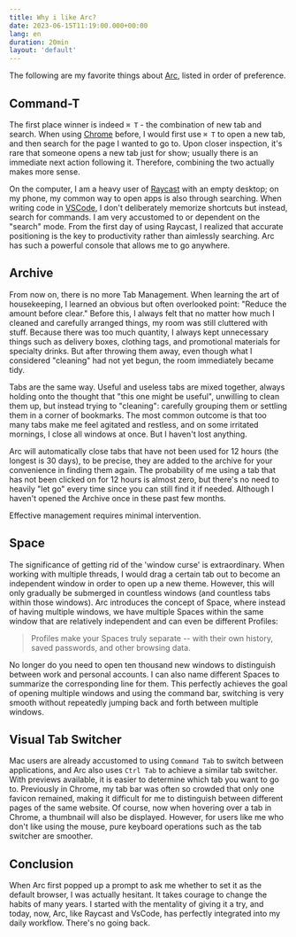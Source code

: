 ```yaml
---
title: Why i like Arc?
date: 2023-06-15T11:19:00.000+00:00
lang: en
duration: 20min
layout: 'default'
---
```


The following are my favorite things about [Arc](https://arc.net), listed in order of preference.

## Command-T

The first place winner is indeed `⌘ T` - the combination of new tab and search. When using [Chrome](https://www.google.com/chrome) before, I would first use `⌘ T` to open a new tab, and then search for the page I wanted to go to. Upon closer inspection, it's rare that someone opens a new tab just for show; usually there is an immediate next action following it. Therefore, combining the two actually makes more sense.

On the computer, I am a heavy user of [Raycast](https://www.raycast.com) with an empty desktop; on my phone, my common way to open apps is also through searching. When writing code in [VSCode](https://code.visualstudio.com/), I don't deliberately memorize shortcuts but instead, search for commands. I am very accustomed to or dependent on the "search" mode. From the first day of using Raycast, I realized that accurate positioning is the key to productivity rather than aimlessly searching. Arc has such a powerful console that allows me to go anywhere.

## Archive

From now on, there is no more Tab Management. When learning the art of housekeeping, I learned an obvious but often overlooked point: "Reduce the amount before clear." Before this, I always felt that no matter how much I cleaned and carefully arranged things, my room was still cluttered with stuff. Because there was too much quantity, I always kept unnecessary things such as delivery boxes, clothing tags, and promotional materials for specialty drinks. But after throwing them away, even though what I considered "cleaning" had not yet begun, the room immediately became tidy.

Tabs are the same way. Useful and useless tabs are mixed together, always holding onto the thought that "this one might be useful", unwilling to clean them up, but instead trying to "cleaning": carefully grouping them or settling them in a corner of bookmarks. The most common outcome is that too many tabs make me feel agitated and restless, and on some irritated mornings, I close all windows at once. But I haven't lost anything.

Arc will automatically close tabs that have not been used for 12 hours (the longest is 30 days), to be precise, they are added to the archive for your convenience in finding them again. The probability of me using a tab that has not been clicked on for 12 hours is almost zero, but there's no need to heavily "let go" every time since you can still find it if needed. Although I haven't opened the Archive once in these past few months.

Effective management requires minimal intervention.

## Space

The significance of getting rid of the 'window curse' is extraordinary. When working with multiple threads, I would drag a certain tab out to become an independent window in order to open up a new theme. However, this will only gradually be submerged in countless windows (and countless tabs within those windows). Arc introduces the concept of Space, where instead of having multiple windows, we have multiple Spaces within the same window that are relatively independent and can even be different Profiles:

> Profiles make your Spaces truly separate -- with their own history, saved passwords, and other browsing data.

No longer do you need to open ten thousand new windows to distinguish between work and personal accounts. I can also name different Spaces to summarize the corresponding line for them. This perfectly achieves the goal of opening multiple windows and using the command bar, switching is very smooth without repeatedly jumping back and forth between multiple windows.

## Visual Tab Switcher

Mac users are already accustomed to using `Command Tab` to switch between applications, and Arc also uses `Ctrl Tab` to achieve a similar tab switcher. With previews available, it is easier to determine which tab you want to go to. Previously in Chrome, my tab bar was often so crowded that only one favicon remained, making it difficult for me to distinguish between different pages of the same website. Of course, now when hovering over a tab in Chrome, a thumbnail will also be displayed. However, for users like me who don't like using the mouse, pure keyboard operations such as the tab switcher are smoother.

## Conclusion

When Arc first popped up a prompt to ask me whether to set it as the default browser, I was actually hesitant. It takes courage to change the habits of many years. I started with the mentality of giving it a try, and today, now, Arc, like Raycast and VsCode, has perfectly integrated into my daily workflow. There's no going back.
